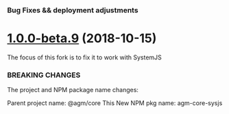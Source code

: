 
### Bug Fixes && deployment adjustments
<a name="1.0.0-beta.9"></a>
# [1.0.0-beta.9](https://github.com/redevill/angular-google-maps/compare/1.0.0-beta.4...1.0.0-beta.9) (2018-10-15)

The focus of this fork is to fix it to work with SystemJS

### BREAKING CHANGES
The project and NPM package name changes:

Parent project name: @agm/core
This New NPM pkg name: agm-core-sysjs
